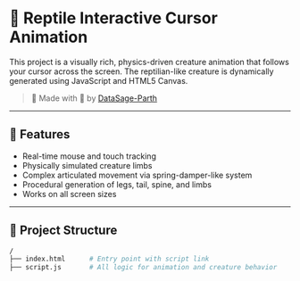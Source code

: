 # 🦎 Reptile Interactive Cursor Animation

This project is a visually rich, physics-driven creature animation that follows your cursor across the screen. The reptilian-like creature is dynamically generated using JavaScript and HTML5 Canvas.

> 🎨 Made with 🧠 by [DataSage-Parth](https://github.com/DataSage-Parth)

---

## 🚀 Features

- Real-time mouse and touch tracking
- Physically simulated creature limbs
- Complex articulated movement via spring-damper-like system
- Procedural generation of legs, tail, spine, and limbs
- Works on all screen sizes

---

## 📁 Project Structure

```bash
/
├── index.html      # Entry point with script link
├── script.js       # All logic for animation and creature behavior

